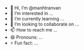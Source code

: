 - 👋 Hi, I’m @manhtranvan
- 👀 I’m interested in ...
- 🌱 I’m currently learning ...
- 💞️ I’m looking to collaborate on ...
- 📫 How to reach me ...
- 😄 Pronouns: ...
- ⚡ Fun fact: ...

<!---
manhtranvan/manhtranvan is a ✨ special ✨ repository because its `README.md` (this file) appears on your GitHub profile.
You can click the Preview link to take a look at your changes.
--->
